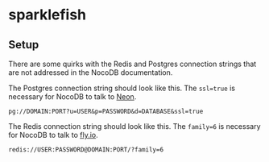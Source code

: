 # sparklefish

## Setup

There are some quirks with the Redis and Postgres connection strings that are
not addressed in the NocoDB documentation.

The Postgres connection string should look like this. The `ssl=true` is
necessary for NocoDB to talk to [Neon](https://neon.tech/).

```
pg://DOMAIN:PORT?u=USER&p=PASSWORD&d=DATABASE&ssl=true
```

The Redis connection string should look like this. The `family=6` is necessary
for NocoDB to talk to [fly.io](https://fly.io/).

```
redis://USER:PASSWORD@DOMAIN:PORT/?family=6
```
